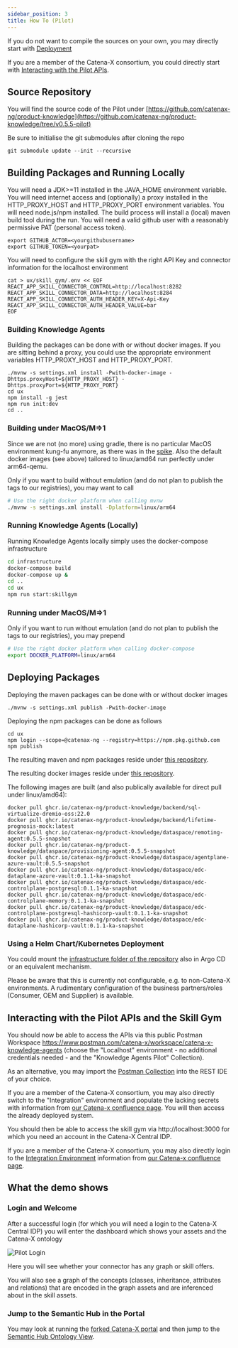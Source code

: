 ```yaml
---
sidebar_position: 3
title: How To (Pilot)
---
```


If you do not want to compile the sources on your own, you may directly start with [Deployment](#deployment-packages)

If you are a member of the Catena-X consortium, you could directly start with [Interacting with the Pilot APIs](#interacting-with-the-pilot-apis-and-the-skill-gym).

## Source Repository

You will find the source code of the Pilot under [https://github.com/catenax-ng/product-knowledge](https://github.com/catenax-ng/product-knowledge/tree/v0.5.5-pilot) 

Be sure to initialise the git submodules after cloning the repo

```console
git submodule update --init --recursive
```

## Building Packages and Running Locally

You will need a JDK>=11 installed in the JAVA_HOME environment variable.
You will need internet access and (optionally) a proxy installed in the HTTP_PROXY_HOST and HTTP_PROXY_PORT environment variables.
You will need node.js/npm installed.
The build process will install a (local) maven build tool during the run.
You will need a valid github user with a reasonably permissive PAT (personal access token).

```console
export GITHUB_ACTOR=<yourgithubusername>
export GITHUB_TOKEN=<yourpat>
```

You will need to configure the skill gym with the right API Key and connector information for the localhost environment 

```console
cat > ux/skill_gym/.env << EOF
REACT_APP_SKILL_CONNECTOR_CONTROL=http://localhost:8282
REACT_APP_SKILL_CONNECTOR_DATA=http://localhost:8284
REACT_APP_SKILL_CONNECTOR_AUTH_HEADER_KEY=X-Api-Key
REACT_APP_SKILL_CONNECTOR_AUTH_HEADER_VALUE=bar
EOF
```

### Building Knowledge Agents

Building the packages can be done with or without docker images. If you are sitting behind a proxy, you could
use the appropriate environment variables HTTP_PROXY_HOST and HTTP_PROXY_PORT.

```console
./mvnw -s settings.xml install -Pwith-docker-image -Dhttps.proxyHost=${HTTP_PROXY_HOST} -Dhttps.proxyPort=${HTTP_PROXY_PORT} 
cd ux
npm install -g jest
npm run init:dev
cd ..
```

### Building under MacOS/M=>1

Since we are not (no more) using gradle, there is no particular MacOS environment kung-fu anymore, as there was in the [spike](spike). Also the default docker images (see above) 
tailored to linux/amd64 run perfectly under arm64-qemu.

Only if you want to build without emulation (and do not plan to publish the tags to our registries), you may want to call 

```bash
# Use the right docker platform when calling mvnw
./mvnw -s settings.xml install -Dplatform=linux/arm64
```

### Running Knowledge Agents (Locally)

Running Knowledge Agents locally simply uses the docker-compose infrastructure

```bash
cd infrastructure
docker-compose build
docker-compose up &
cd ..
cd ux
npm run start:skillgym
```

### Running under MacOS/M=>1

Only if you want to run without emulation (and do not plan to publish the tags to our registries), you may prepend

```bash
# Use the right docker platform when calling docker-compose
export DOCKER_PLATFORM=linux/arm64
```

## Deploying Packages

Deploying the maven packages can be done with or without docker images

```console
./mvnw -s settings.xml publish -Pwith-docker-image
```

Deploying the npm packages can be done as follows

```console
cd ux
npm login --scope=@catenax-ng --registry=https://npm.pkg.github.com
npm publish
````

The resulting maven and npm packages reside under [this repository](https://github.com/orgs/catenax-ng/packages?repo_name=product-knowledge).

The resulting docker images reside under [this repository](https://github.com/orgs/catenax-ng/packages?ecosystem=container&tab=packages&ecosystem=container&q=product-knowledge).

The following images are built (and also publically available for direct pull under linux/amd64):

```console
docker pull ghcr.io/catenax-ng/product-knowledge/backend/sql-virtualize-dremio-oss:22.0
docker pull ghcr.io/catenax-ng/product-knowledge/backend/lifetime-prognosis-mock:latest
docker pull ghcr.io/catenax-ng/product-knowledge/dataspace/remoting-agent:0.5.5-snapshot
docker pull ghcr.io/catenax-ng/product-knowledge/dataspace/provisioning-agent:0.5.5-snapshot
docker pull ghcr.io/catenax-ng/product-knowledge/dataspace/agentplane-azure-vault:0.5.5-snapshot
docker pull ghcr.io/catenax-ng/product-knowledge/dataspace/edc-dataplane-azure-vault:0.1.1-ka-snapshot
docker pull ghcr.io/catenax-ng/product-knowledge/dataspace/edc-controlplane-postgresql:0.1.1-ka-snapshot
docker pull ghcr.io/catenax-ng/product-knowledge/dataspace/edc-controlplane-memory:0.1.1-ka-snapshot
docker pull ghcr.io/catenax-ng/product-knowledge/dataspace/edc-controlplane-postgresql-hashicorp-vault:0.1.1-ka-snapshot
docker pull ghcr.io/catenax-ng/product-knowledge/dataspace/edc-dataplane-hashicorp-vault:0.1.1-ka-snapshot
```

### Using a Helm Chart/Kubernetes Deployment

You could mount the [infrastructure folder of the repository](https://github.com/catenax-ng/product-knowledge/tree/v0.5.5-pilot/infrastructure)  also in Argo CD or 
an equivalent mechanism. 

Please be aware that this is currently not configurable, e.g. to non-Catena-X environments. A rudimentary configuration of the business partners/roles (Consumer, OEM and Supplier) is available.

## Interacting with the Pilot APIs and the Skill Gym

You should now be able to access the APIs via this public Postman Workspace https://www.postman.com/catena-x/workspace/catena-x-knowledge-agents (choose the "Localhost" environment - no additional credentials needed - and the "Knowledge Agents Pilot" Collection).

As an alternative, you may import the [Postman Collection](https://github.com/catenax-ng/product-knowledge/blob/v0.5.5-pilot/cx_ka_pilot.postman_collection.json) into the REST IDE of your choice.

If you are a member of the Catena-X consortium, you may also directly switch to the "Integration" environment and populate the lacking secrets with information from [our Catena-x confluence page](https://confluence.catena-x.net/x/1wHrAg). You will then access the already deployed system.

You should then be able to access the skill gym via http://localhost:3000 for which you need an account in the Catena-X Central IDP.

If you are a member of the Catena-X consortium, you may also directly login to the [Integration Environment](https://knowledge.int.demo.catena-x.net/skill_gym) information from [our Catena-x confluence page](https://confluence.catena-x.net/x/1wHrAg). 

## What the demo shows

### Login and Welcome

After a successful login (for which you will need a login to the Catena-X Central IDP) you will enter the dashboard which shows your assets and the Catena-X ontology

![Pilot Login](/img/pilot_skill_gym.png)

Here you will see whether your connector has any graph or skill offers.

You will also see a graph of the concepts (classes, inheritance, attributes and relations) that are encoded in the graph assets and are inferenced about in the
skill assets.

### Jump to the Semantic Hub in the Portal

You may look at running the [forked Catena-X portal](https://github.com/catenax/ka-portal-frontend) and then jump to the [Semantic Hub Ontology View](http://localhost:3000/semantichub/https%3A%2F%2Fraw.githubusercontent.com%2Fcatenax-ng%2Fproduct-knowledge%2Fmain%2Finfrastructure%2Fconsumer%2Fresources%2Fcx-ontology.json).

